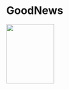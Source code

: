 # GoodNews

<img src="https://user-images.githubusercontent.com/108834218/218785141-4cf75505-b068-4f3e-b431-aba07c0cc7de.png" width=50% height=20%>
